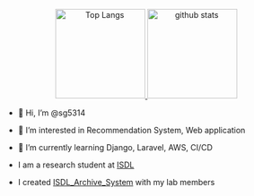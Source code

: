 <p align="center">
<a href="https://github.com/anuraghazra/github-readme-stats">
  <img alt="Top Langs" height="160px" src="https://github-readme-stats.vercel.app/api/top-langs/?username=sg5314&layout=compact&show_icons=true&theme=blueberry" />
</a>
<a href="https://github.com/anuraghazra/github-readme-stats">
  <img alt="github stats" height="160px" src="https://github-readme-stats.vercel.app/api?username=sg5314&theme=blueberry&show_icons=ture"&count_private=true 　/>
</a>
</p>

- 👋 Hi, I’m @sg5314
- 👀 I’m interested in Recommendation System, Web application
- 🌱 I’m currently learning Django, Laravel, AWS, CI/CD

- I am a research student at <a href="https://sites.google.com/view/doshisha-isdl" target="_blank">ISDL</a>
- I created <a href="http://isdl-archive.doshisha.ac.jp/" target="_blank">ISDL_Archive_System</a> with my lab members
